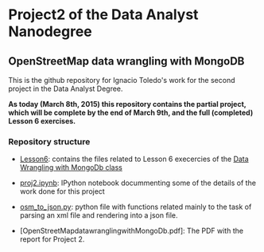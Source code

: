 # Project2 of the Data Analyst Nanodegree

## OpenStreetMap data wrangling with MongoDB

This is the github repository for Ignacio Toledo's work for the
second project in the Data Analyst Degree.

**As today (March 8th, 2015) this repository contains the partial project,**
**which will be complete by the end of March 9th, and the full (completed)**
**Lesson 6 exercises.**


### Repository structure

* [Lesson6](../master/Lesson6): contains the files related to
  Lesson 6 execercies of the [Data Wrangling with MongoDb class][1]
  
* [proj2.ipynb](../master/proj2.ipynb): IPython notebook
  docummenting some of the details of the work done for this
  project
  
* [osm_to_json.py](../master/osm_to_json.py): python file
  with functions related mainly to the task of parsing an xml file
  and rendering into a json file.
  
* [OpenStreetMapdatawranglingwithMongoDb.pdf]: The PDF with the report for 
  Project 2.

[1]: https://www.udacity.com/course/progress#!/c-ud032-nd
[2]: ../master/OpenStreetMapdatawranglingwithMongoDb.pdf